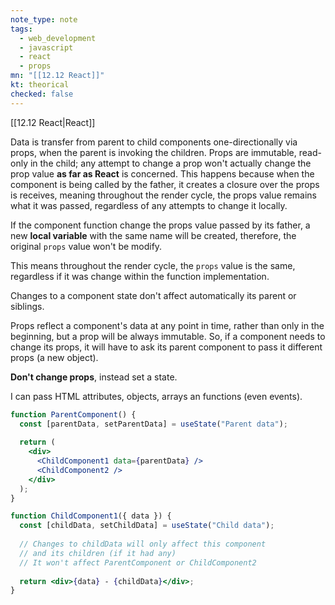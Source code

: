 ```yaml
---
note_type: note
tags:
  - web_development
  - javascript
  - react
  - props
mn: "[[12.12 React]]"
kt: theorical
checked: false
---
```

[[12.12 React|React]]

Data is transfer from parent to child components one-directionally via props, when the parent is invoking the children. Props are immutable, read-only in the child; any attempt to change a prop won't actually change the prop value **as far as React** is concerned. This happens because when the component is being called by the father, it creates a closure over the props is receives, meaning throughout the render cycle, the props value remains what it was passed, regardless of any attempts to change it locally. 

If the component function change the props value passed by its father, a new **local variable** with the same name will be created, therefore, the original `props` value won't be modify. 

This means throughout the render cycle, the `props` value is the same, regardless if it was change within the function implementation. 

Changes to a component state don't affect automatically its parent or siblings. 

Props reflect a component's data at any point in time, rather than only in the beginning, but a prop will be always immutable. So, if a component needs to change its props, it will have to ask its parent component to pass it different props (a new object). 

**Don't change props**, instead set a state. 

I can pass HTML attributes, objects, arrays an functions (even events). 

```jsx
function ParentComponent() {
  const [parentData, setParentData] = useState("Parent data");
  
  return (
    <div>
      <ChildComponent1 data={parentData} />
      <ChildComponent2 />
    </div>
  );
}

function ChildComponent1({ data }) {
  const [childData, setChildData] = useState("Child data");
  
  // Changes to childData will only affect this component
  // and its children (if it had any)
  // It won't affect ParentComponent or ChildComponent2
  
  return <div>{data} - {childData}</div>;
}
```